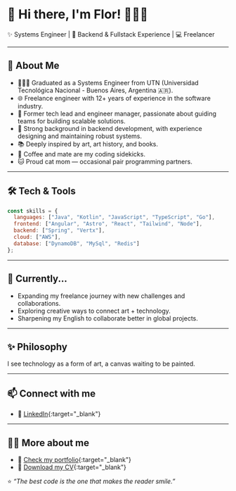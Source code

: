# 🌸 Hi there, I'm Flor! 👩🏻‍💻

✨ Systems Engineer | 🔧 Backend & Fullstack Experience  | 💻 Freelancer

---

## 🚀 About Me  
- 👩🏻‍🎓 Graduated as a Systems Engineer from UTN (Universidad Tecnológica Nacional - Buenos Aires, Argentina 🇦🇷).
- 🌐 Freelance engineer with 12+ years of experience in the software industry.  
- 🧭 Former tech lead and engineer manager, passionate about guiding teams for building scalable solutions.  
- 🔧 Strong background in backend development, with experience designing and maintaining robust systems.  
- 📚 Deeply inspired by art, art history, and books.  
- 🧉 Coffee and mate are my coding sidekicks.
- 🐱 Proud cat mom — occasional pair programming partners.

---

## 🛠️ Tech & Tools  
```js
const skills = {
  languages: ["Java", "Kotlin", "JavaScript", "TypeScript", "Go"],
  frontend: ["Angular", "Astro", "React", "Tailwind", "Node"],
  backend: ["Spring", "Vertx"],
  cloud: ["AWS"],
  database: ["DynamoDB", "MySql", "Redis"]
};
```

---

## 🌱 Currently...  
- Expanding my freelance journey with new challenges and collaborations.  
- Exploring creative ways to connect art + technology. 
- Sharpening my English to collaborate better in global projects.   

---

## ✨ Philosophy  
I see technology as a form of art, a canvas waiting to be painted.  

---

## 📫 Connect with me  
- 💼 [LinkedIn](https://www.linkedin.com/in/maria-florencia-chialvo-75b77b143/){:target="_blank"}
---

## 🙋‍♀️ More about me
- 📱 [Check my portfolio](https://florchial.github.io/about-me/){:target="_blank"}
- 📂 [Download my CV](https://github.com/florchial/about-me/blob/main/docs/assets/files/chialvo-mf-cv.pdf){:target="_blank"}

⭐️ *“The best code is the one that makes the reader smile.”*  

